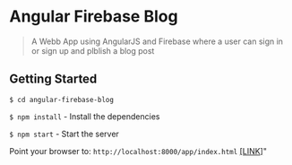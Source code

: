 # Angular Firebase Blog

> A Webb App using AngularJS and Firebase where a user can sign in or sign up and plblish a blog post

## Getting Started

`$ cd angular-firebase-blog`

`$ npm install` - Install the dependencies

`$ npm start` - Start the server

Point your browser to: `http://localhost:8000/app/index.html` <a href="http://localhost:8000/app/index.html">[LINK]</a>"


